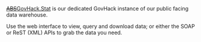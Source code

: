 [~~ABS~~GovHack.Stat](govhack.abs.gov.au) is our dedicated GovHack instance of our public facing data warehouse.

Use the web interface to view, query and download data; or either the SOAP or ReST (XML) APIs to grab the data you need.

